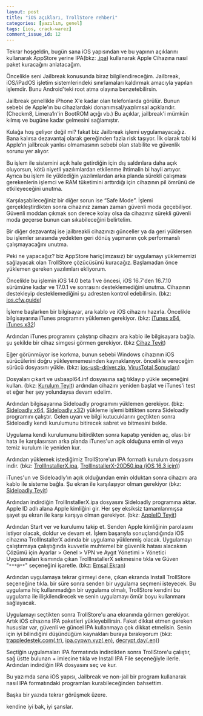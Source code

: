 ```yaml
---
layout: post
title: "iOS açıkları, TrollStore rehberi"
categories: [yazılım, genel]
tags: [ios, crack-warez]
comment_issue_id: 12
---
```


Tekrar hoşgeldin, bugün sana iOS yapısından ve bu yapının açıklarını kullanarak AppStore yerine IPA(bkz: [.ipa](https://wikipedia.org/wiki/.ipa)) kullanarak Apple Cihazına nasıl paket kuracağını anlatacağım.

Öncelikle seni Jailbreak konusunda biraz bilgilendireceğim. Jailbreak, iOS/iPadOS işletim sistemlerindeki sınırlamaları kaldırmak amacıyla yapılan işlemdir. Bunu Android'teki root atma olayına benzetebilirsin.

Jailbreak genellikle iPhone X'e kadar olan telefonlarda görülür. Bunun sebebi de Apple'ın bu cihazlardaki donanımsal/yazılımsal açıklarıdır. (Checkm8, Limera1n'in BootROM açığı vb.) Bu açıklar, jailbreak'i mümkün kılmış ve bugüne kadar gelmesini sağlamıştır.

Kulağa hoş geliyor değil mi? fakat biz Jailbreak işlemi uygulamayacağız. Bana kalırsa dezavantaj olarak gereğinden fazla risk taşıyor. İlk olarak tabi ki Apple‘ın jailbreak yanlısı olmamasının sebebi olan stabilite ve güvenlik sorunu yer alıyor. 

Bu işlem ile sistemini açık hale getirdiğin için dış saldırılara daha açık oluyorsun, kötü niyetli yazılımlardan etkilenme ihtimalin bi hayli artıyor. Ayrıca bu işlem ile yüklediğin yazılımlardan arka planda sürekli çalışması gerekenlerin işlemci ve RAM tüketimini arttırdığı için cihazının pil ömrünü de etkileyeceğini unutma.

Karşılaşabileceğiniz bir diğer sorun ise “Safe Mode”. İşlemi gerçekleştirdikten sonra cihazınız zaman zaman güvenli moda geçebiliyor. Güvenli moddan çıkmak son derece kolay olsa da cihazınız sürekli güvenli moda geçerse bunun can sıkabileceğini belirtelim.

Bir diğer dezavantaj ise jailbreakli cihazınızı günceller ya da geri yüklersen bu işlemler sırasında yedekten geri dönüş yapmanın çok performanslı çalışmayacağını unutma.

Peki ne yapacağız? biz AppStore hariç(imzasız) bir uygulamayı yüklememizi sağlayacak olan TrollStore çözücüsünü kuracağız. Başlamadan önce yüklemen gereken yazılımları ekliyorum.

Öncelikle bu işlemin iOS 14.0 beta 1 ve öncesi, iOS 16.7'den 16.7.10 sürümüne kadar ve 17.0.1 ve sonrasını desteklemediğini unutma. Cihazının destekleyip desteklemediğini şu adresten kontrol edebilirsin. (bkz: [ios.cfw.guide](https://ios.cfw.guide/installing-trollstore/))

İşleme başlarken bir bilgisayar, ara kablo ve iOS cihazını hazırla. Öncelikle bilgisayarına iTunes programını yüklemen gerekiyor. (bkz: [iTunes x64](https://www.apple.com/itunes/download/win64), [iTunes x32](https://www.apple.com/itunes/download/win32))

Ardından iTunes programını çalıştırıp cihazını ara kablo ile bilgisayara bağla. şu şekilde bir cihaz simgesi görmen gerekiyor. (bkz [Cihaz Teyit](https://imobie-resource.com/en/support/img/fix-iphone-not-showing-in-itunes-1.jpg))

Eğer görünmüyor ise korkma, bunun sebebi Windows cihazının iOS sürücülerini doğru yükleyememesinden kaynaklanıyor. öncelikle vereceğim sürücü dosyasını yükle. (bkz: [ios-usb-driver.zip](https://pixeldrain.com/u/2ixoy9gk), [VirusTotal Sonuçları](https://www.virustotal.com/gui/file/65ce9fd728e0066c22ca46312ffa4005e50d522513b746c2dba8e1a63afd4bff))

Dosyaları çıkart ve usbaapl64.inf dosyasına sağ tıklayıp yükle seçeneğini kullan. (bkz: [Kurulum Teyit](https://techcult.com/wp-content/uploads/2021/08/Install-usbaapl64.inf-or-usbaapl.inf-file-from-Drivers.png)) ardından cihazını yeniden başlat ve iTunes'i test et eğer her şey yolundaysa devam edelim.

Ardından bilgisayarına Sideloadly programını yüklemen gerekiyor. (bkz: [Sideloadly x64](https://sideloadly.io/SideloadlySetup64.exe), [Sideloadly x32](https://sideloadly.io/SideloadlySetup32.exe)) yükleme işlemi bittikten sonra Sideloadly programını çalıştır. Gelen uyarı ve bilgi kutucuklarını geçtikten sonra Sideloadly kendi kurulumunu bitirecek sabret ve bitmesini bekle.

Uygulama kendi kurulumunu bitirdikten sonra kapatıp yeniden aç, olası bir hata ile karşılasırsan arka planda iTunes'un açık olduğuna emin ol veya temiz kurulum ile yeniden kur.

Ardından yüklemek istediğimiz TrollStore'un IPA formatlı kurulum dosyasını indir. (bkz: [TrollInstallerX.ipa](https://github.com/alfiecg24/TrollInstallerX/releases/download/1.0.3/TrollInstallerX.ipa), [TrollInstallerX-20D50.ipa (iOS 16.3 için)](https://github.com/alfiecg24/TrollInstallerX/releases/download/1.0.3/TrollInstallerX-20D50.ipa))

iTunes'un ve Sideloadly'ın açık olduğundan emin olduktan sonra cihazını ara kablo ile sisteme bağla. Şu ekran ile karşılaşıyor olman gerekiyor (bkz: [Sideloadly Teyit](https://sideloadly.io/screenshots/sideloadly.png))

Ardından indirdiğin TrollInstallerX.ipa dosyasını Sideloadly programına aktar. Apple ID adlı alana Apple kimliğini gir. Her şey eksiksiz tamamlanmışsa şayet şu ekran ile karşı karşıya olman gerekiyor. (bkz: [AppleID Teyit](https://files.catbox.moe/3fbm4g.PNG))

Ardından Start ver ve kurulumu takip et. Senden Apple kimliğinin parolasını istiyor olacak, doldur ve devam et. İşlem başarıyla sonuçlandığında iOS cihazına TrollInstallerX adında bir uygulama yüklenmiş olacak. Uygulamayı çalıştırmaya çalıştığında kuvvetle muhtemel bir güvenlik hatası alacaksın Çözümü için Ayarlar > Genel > VPN ve Aygıt Yönetimi > Yönetici Uygulamaları kısmında çıkan TrollInstallerX sekmesine tıkla ve Güven "````***@**````" seçeneğini işaretle. (bkz: [Emsal Ekran](https://cdsassets.apple.com/live/7WUAS350/images/business-and-education/locale/tr-tr/ios-17-iphone-15-pro-settings-general-vpn-device-management-enterprise-app-trust-developer-trust.png))

Ardından uygulamaya tekrar girmeyi dene, çıkan ekranda Install TrollStore seçeneğine tıkla. bir süre sonra senden bir uygulama seçmeni isteyecek. Bu uygulama hiç kullanmadığın bir uygulama olmalı, TrollStore kendini bu uygulama ile ilişkilendirecek ve senin uygulamayı ömür boyu kullanmanı sağlayacak.

Uygulamayı seçtikten sonra TrollStore'u ana ekranında görmen gerekiyor. Artık iOS cihazına IPA paketleri yükleyebilirsin. Fakat dikkat etmen gereken hususlar var, güvenli ve güncel IPA kullanmaya çok dikkat etmelisin. Senin için iyi bilindiğini düşündüğüm kaynakları buraya bırakıyorum (bkz: [trappledestek.com(.tr)](https://trappledestek.com/forumlar/ios-uygulamalar.25/), [ipa.cypwn.xyz(.en)](https://ipa.cypwn.xyz/), [decrypt.day(.en)](https://decrypt.day/library))

Seçtiğin uygulamaları IPA formatında indirdikten sonra TrollStore'u çalıştır, sağ üstte bulunan + imlecine tıkla ve Install IPA File seçeneğiyle ilerle. Ardından indirdiğin IPA dosyasını seç ve kur.

Bu yazımda sana iOS yapısı, Jailbreak ve non-jail bir program kullanarak nasıl IPA formatındaki programları kurabileceğinden bahsettim.

Başka bir yazıda tekrar görüşmek üzere.

kendine iyi bak, iyi şanslar.











